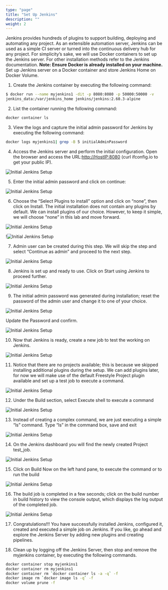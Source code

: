```yaml
---
type: "page"
title: "Set Up Jenkins"
description: ""
weight: 2
---
```


Jenkins provides hundreds of plugins to support building, deploying and automating any project.
As an extensible automation server, Jenkins can be used as a simple CI server or turned into
the continuous delivery hub for any project.
For simplicity’s sake, we will use Docker containers to set up the Jenkins server.
For other installation methods refer to the Jenkins documentation.
**Note: Ensure Docker is already installed on your machine.**
Set up Jenkins server on a Docker container and store Jenkins Home on Docker Volume.

1. Create the Jenkins container by executing the following command:

```bash
$ docker run --name myjenkins1 -dit -p 8080:8080 -p 50000:50000 -v
jenkins_data:/var/jenkins_home jenkins/jenkins:2.60.3-alpine
```

2. List the container running the following command:

```bash
docker container ls
```

3. View the logs and capture the initial admin password for Jenkins by executing the following
command:

```bash
docker logs myjenkins1| grep -B 5 initialAdminPassword
```

4. Access the Jenkins server and perform the initial configuration.
Open the browser and access the URL:<http://HostIP:8080> (curl ifconfig.io to
get your public IP).

![Initial Jenkins Setup](step1.png)

5. Enter the initial admin password and click on continue:

![Initial Jenkins Setup](step2.png)

6. Choose the “Select Plugins to install” option and click on “none”, then click on Install. The
initial installation does not contain any plugins by default. We can install plugins of our
choice. However, to keep it simple, we will choose “none” in this lab and move forward.

![Initial Jenkins Setup](step3.png)

!![Initial Jenkins Setup](step4.png)

7. Admin user can be created during this step. We will skip the step and select “Continue as
admin” and proceed to the next step.

![Initial Jenkins Setup](step5.png)

8. Jenkins is set up and ready to use. Click on Start using Jenkins to proceed further.

![Initial Jenkins Setup](step6.png)

9. The initial admin password was generated during installation; reset the password of the
admin user and change it to one of your choice.

![Initial Jenkins Setup](step7.png)

Update the Password and confirm.

![Initial Jenkins Setup](step8.png)

10. Now that Jenkins is ready, create a new job to test the working on Jenkins.

![Initial Jenkins Setup](step9.png)

11. Notice that there are no projects available; this is because we skipped installing additional
plugins during the setup. We can add plugins later, for now we will make use of the default
Freestyle Project plugin available and set up a test job to execute a command.

![Initial Jenkins Setup](step10.png)

12. Under the Build section, select Execute shell to execute a command

![Initial Jenkins Setup](step11.png)

13. Instead of creating a complex command, we are just executing a simple “ls” command. Type
“ls” in the command box, save and exit

![Initial Jenkins Setup](step12.png)

14. On the Jenkins dashboard you will find the newly created Project test_job.

![Initial Jenkins Setup](step13.png)

15. Click on Build Now on the left hand pane, to execute the command or to run the build

![Initial Jenkins Setup](step14.png)

16. The build job is completed in a few seconds; click on the build number in build history to
view the console output, which displays the log output of the completed job.

![Initial Jenkins Setup](step15.png)

17. Congratulations!!! You have successfully installed Jenkins, configured it, created and
executed a simple job on Jenkins.
If you like, go ahead and explore the Jenkins Server by adding new plugins and creating
pipelines.

18. Clean up by logging off the Jenkins Server, then stop and remove the myjenkins
container, by executing the following commands.

```bash
docker container stop myjenkins1
docker container rm myjenkins1
docker container rm `docker container ls -a -q` -f
docker image rm `docker image ls -q` -f
docker volume prune -f
```
